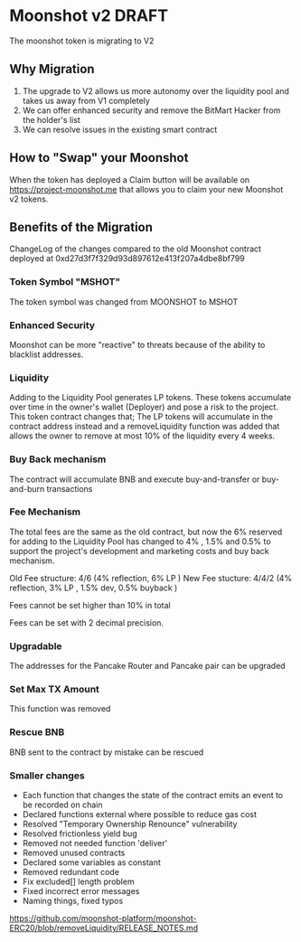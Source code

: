 # Moonshot v2 DRAFT

The moonshot token is migrating to V2

## Why Migration

1. The upgrade to V2 allows us more autonomy over the liquidity pool and takes us away from V1 completely
2. We can offer enhanced security and remove the BitMart Hacker from the holder's list
3. We can resolve issues in the existing smart contract

## How to "Swap" your Moonshot

When the token has deployed a Claim button will be available on https://project-moonshot.me  that allows you to claim your new Moonshot v2 tokens.


## Benefits of the Migration

ChangeLog of the changes compared to the old Moonshot contract deployed at 0xd27d3f7f329d93d897612e413f207a4dbe8bf799


### Token Symbol "MSHOT"

The token symbol was changed from MOONSHOT to MSHOT 

### Enhanced Security

Moonshot can be more "reactive" to threats because of the ability to blacklist addresses.

### Liquidity

Adding to the Liquidity Pool generates LP tokens. These tokens accumulate over time in the owner's wallet (Deployer) and pose a risk to the project.
This token contract changes that; The LP tokens will accumulate in the contract address instead and a removeLiquidity function was added that allows
the owner to remove at most 10% of the liquidity every 4 weeks.

### Buy Back mechanism

The contract will accumulate BNB and execute buy-and-transfer or buy-and-burn transactions

### Fee Mechanism

The total fees are the same as the old contract, but now the 6% reserved for adding to the Liquidity Pool has changed
to 4% ,  1.5% and 0.5% to support the project's development and marketing costs and buy back mechanism.

Old Fee structure: 4/6  (4% reflection, 6% LP )
New Fee stucture: 4/4/2 (4% reflection, 3% LP , 1.5% dev, 0.5% buyback )

Fees cannot be set higher than 10% in total

Fees can be set with 2 decimal precision.

### Upgradable

The addresses for the Pancake Router and Pancake pair can be upgraded

### Set Max TX Amount

This function was removed

### Rescue BNB

BNB sent to the contract by mistake can be rescued


### Smaller changes

- Each function that changes the state of the contract emits an event to be recorded on chain
- Declared functions external where possible to reduce gas cost
- Resolved "Temporary Ownership Renounce" vulnerability 
- Resolved frictionless yield bug
- Removed not needed function 'deliver'
- Removed unused contracts
- Declared some variables as constant
- Removed redundant code
- Fix excluded[] length problem
- Fixed incorrect error messages 
- Naming things, fixed typos


https://github.com/moonshot-platform/moonshot-ERC20/blob/removeLiquidity/RELEASE_NOTES.md